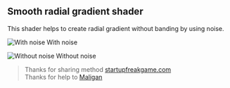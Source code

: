 ## Smooth radial gradient shader

This shader helps to create radial gradient without banding by using noise.

![](https://github.com/Nrjwolf/unity-shader-smooth-radial-gradient/blob/master/images/withNoise.png "With noise")
With noise  

![](https://github.com/Nrjwolf/unity-shader-smooth-radial-gradient/blob/master/images/withoutNoise.png "Without noise")
Without noise   

>Thanks for sharing method [startupfreakgame.com](https://startupfreakgame.com/2017/01/15/screen-space-gradient-shader-with-dithering-in-unity/)<br />
>Thanks for help to [Maligan](https://github.com/Maligan) 
